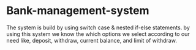 # Bank-management-system

The system is build by using switch case & nested if-else statements. by using this system we know the which options we select according to our need like, deposit, withdraw, current balance, and limit of withdraw.

